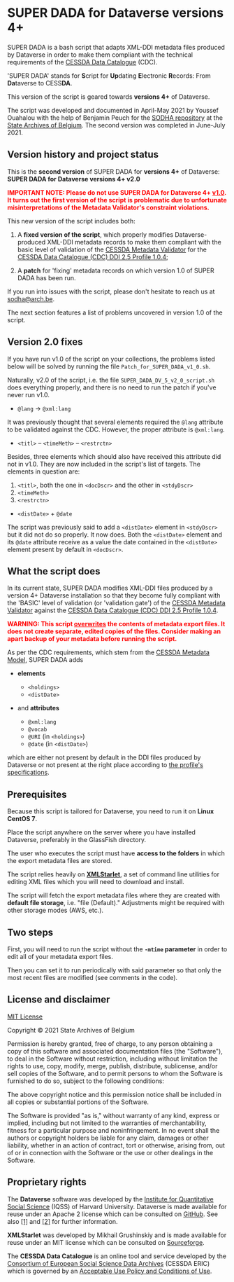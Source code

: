 

# SUPER DADA for Dataverse versions 4+

SUPER DADA is a bash script that adapts XML-DDI metadata files produced by Dataverse in order to make them compliant with the technical requirements of the [CESSDA Data Catalogue](https://datacatalogue.cessda.eu/) (CDC).

'SUPER DADA' stands for **S**cript for **Up**dating **E**lectronic **R**ecords: From **Da**taverse to CESS**DA**.

This version of the script is geared towards **versions 4+** of Dataverse.

The script was developed and documented in April-May 2021 by Youssef Ouahalou with the help of Benjamin Peuch for the [SODHA repository](https://www.sodha.be/) at the [State Archives of Belgium](http://www.arch.be/index.php?l=en). The second version was completed in June-July 2021.

## Version history and project status

This is the **second version** of SUPER DADA for **versions 4+** of Dataverse: **SUPER DADA for Dataverse versions 4+ v2.0**

<span style="color:red">**IMPORTANT NOTE: Please do not use SUPER DADA for Dataverse 4+ <u>v1.0</u>. It turns out the first version of the script is problematic due to unfortunate misinterpretations of the Metadata Validator's constraint violations.**</span>

This new version of the script includes both:

 1. A **fixed version of the script**, which properly modifies Dataverse-produced XML-DDI metadata records to make them compliant with the basic level of validation of the [CESSDA Metadata Validator](https://cmv.cessda.eu/#!validation) for the [CESSDA Data Catalogue (CDC) DDI 2.5 Profile 1.0.4](https://zenodo.org/record/4050124);

 2. A **patch** for 'fixing' metadata records on which version 1.0 of SUPER DADA has been run.

If you run into issues with the script, please don't hesitate to reach us at sodha@arch.be.

The next section features a list of problems uncovered in version 1.0 of the script.

## Version 2.0 fixes

If you have run v1.0 of the script on your collections, the problems listed below will be solved by running the file ``Patch_for_SUPER_DADA_v1_0.sh``.

Naturally, v2.0 of the script, i.e. the file ``SUPER_DADA_DV_5_v2_0_script.sh`` does everything properly, and there is no need to run the patch if you've never run v1.0. 

- ``@lang`` → ``@xml:lang``

It was previously thought that several elements required the ``@lang`` attribute to be validated against the CDC. However, the proper attribute is ``@xml:lang``.

- ``<titl>`` – ``<timeMeth>`` – ``<restrctn>``

Besides, three elements which should also have received this attribute did not in v1.0. They are now included in the script's list of targets. The elements in question are:

 1. ``<titl>``, both the one in ``<docDscr>`` and the other in ``<stdyDscr>``
 2. ``<timeMeth>``
 3. ``<restrctn>``

- ``<distDate>`` + ``@date``

The script was previously said to add a ``<distDate>`` element in ``<stdyDscr>`` but it did not do so properly. It now does. Both the ``<distDate>`` element and its ``@date`` attribute receive as a value the date contained in the  ``<distDate>`` element present by default in ``<docDscr>``.


## What the script does

In its current state, SUPER DADA modifies XML-DDI files produced by a version 4+ Dataverse installation so that they become fully compliant with the 'BASIC' level of validation (or 'validation gate') of the [CESSDA Metadata Validator](https://cmv.cessda.eu/#!validation) against the [CESSDA Data Catalogue (CDC) DDI 2.5 Profile 1.0.4](https://zenodo.org/record/4050124).

<span style="color:red">**WARNING: This script <u>overwrites</u> the contents of metadata export files. It does not create separate, edited copies of the files. Consider making an apart backup of your metadata before running the script.**</span>

As per the CDC requirements, which stem from the [CESSDA Metadata Model](https://zenodo.org/record/3547513), SUPER DADA adds

- **elements**
  - ``<holdings>``
  - ``<distDate>``

- and **attributes**
  - ``@xml:lang``
  - ``@vocab``
  - ``@URI`` (in ``<holdings>``)
  - ``@date`` (in ``<distDate>``) 

which are either not present by default in the DDI files produced by Dataverse or not present at the right place according to [the profile's specifications](https://zenodo.org/record/4050124).

## Prerequisites

Because this script is tailored for Dataverse, you need to run it on **Linux CentOS 7**.

Place the script anywhere on the server where you have installed Dataverse, preferably in the GlassFish directory.

The user who executes the script must have **access to the folders** in which the export metadata files are stored.

The script relies heavily on **[XMLStarlet](http://xmlstar.sourceforge.net/)**, a set of command line utilities for editing XML files which you will need to download and install.

The script will fetch the export metadata files where they are created with **default file storage**, i.e. "file (Default)." Adjustments might be required with other storage modes (AWS, etc.).

## Two steps

First, you will need to run the script without the **``-mtime`` parameter** in order to edit all of your metadata export files.

Then you can set it to run periodically with said parameter so that only the most recent files are modified (see comments in the code).

## License and disclaimer

[MIT License](https://choosealicense.com/licenses/mit/)

Copyright © 2021 State Archives of Belgium

Permission is hereby granted, free of charge, to any person obtaining a copy of this software and associated documentation files (the "Software"), to deal in the Software without restriction, including without limitation the rights to use, copy, modify, merge, publish, distribute, sublicense, and/or sell copies of the Software, and to permit persons to whom the Software is furnished to do so, subject to the following conditions:

The above copyright notice and this permission notice shall be included in all copies or substantial portions of the Software.

The Software is provided "as is," without warranty of any kind, express or implied, including but not limited to the warranties of merchantability, fitness for a particular purpose and noninfringement. In no event shall the authors or copyright holders be liable for any claim, damages or other liability, whether in an action of contract, tort or otherwise, arising from, out of or in connection with the Software or the use or other dealings in the Software.

## Proprietary rights

The **Dataverse** software was developed by the [Institute for Quantitative Social Science](https://www.iq.harvard.edu/) (IQSS) of Harvard University. Dataverse is made available for reuse under an Apache 2 license which can be consulted on [GitHub](https://github.com/IQSS/dataverse/blob/master/LICENSE.md). See also [[1]](https://dataverse.org/publications/introduction-dataverse-network-infrastructure-data-sharing) and [[2]](https://dataverse.org/publications/dataverse-network-open-source-application-sharing-discovering-and) for further information.

**XMLStarlet** was developed by Mikhail Grushinskiy and is made available for reuse under an MIT license which can be consulted on [Sourceforge](http://xmlstar.sourceforge.net/license.php).

The **CESSDA Data Catalogue** is an online tool and service developed by the [Consortium of European Social Science Data Archives](https://www.cessda.eu/) (CESSDA ERIC) which is governed by an [Acceptable Use Policy and Conditions of Use](https://www.cessda.eu/Acceptable-Use-Policy).
